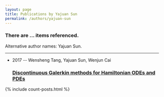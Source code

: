 ```yaml
---
layout: page
title: Publications by Yajuan Sun
permalink: /authors/yajuan-sun
---
```


<h3 id="number-posts">There are ... items referenced.</h3>
<p id='info-authors'>Alternative author names: Yajuan Sun.</p>
<hr />
<ul class="post-list">
<li><span class='post-meta'>2017 -- Wensheng Tang, Yajuan Sun, Wenjun Cai</span><h3><a class='post-link' href="{{ site.baseurl }}/discontinuous-galerkin-methods-for-hamiltonian-odes-and-pdes">Discontinuous Galerkin methods for Hamiltonian ODEs and PDEs</a></h3></li>

</ul>
{% include count-posts.html %}
